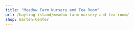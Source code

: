 ```yaml
---
title: "Meadow Farm Nursery and Tea Room"
url: /hayling-island/meadow-farm-nursery-and-tea-room/
shop: Garten-Center
---
```

